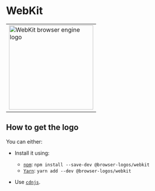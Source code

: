 WebKit
======

<!-- markdownlint-disable line-length no-inline-html -->
<table>
    <tr height=240>
        <td>
            <a href="https://github.com/alrra/browser-logos/tree/6b568b46c5b124ee538996ff570c6797506b717b/src/webkit">
                <img width=230 src="https://raw.githubusercontent.com/alrra/browser-logos/6b568b46c5b124ee538996ff570c6797506b717b/src/webkit/webkit_512x512.png" alt="WebKit browser engine logo">
            </a>
        </td>
    </tr>
</table>
<!-- markdownlint-enable line-length no-inline-html -->

How to get the logo
-------------------

You can either:

* Install it using:

  * [`npm`][npm]: `npm install --save-dev @browser-logos/webkit`
  * [`Yarn`][yarn]: `yarn add --dev @browser-logos/webkit`

* Use [`cdnjs`][cdnjs].

<!-- Link labels: -->

[cdnjs]: https://cdnjs.com/libraries/browser-logos
[npm]: https://www.npmjs.com/
[yarn]: https://yarnpkg.com/
